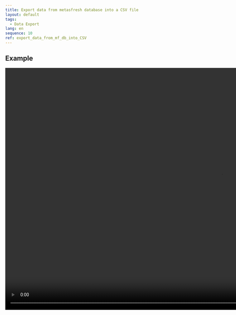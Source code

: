 ```yaml
---
title: Export data from metasfresh database into a CSV file
layout: default
tags:
  - Data Export
lang: en
sequence: 10
ref: export_data_from_mf_db_into_CSV
---
```


## Example
<video width="1366" height="768" controls="controls">
  <source src="assets/Talend_guide_data_export.mp4" type="video/mp4">
</video>
